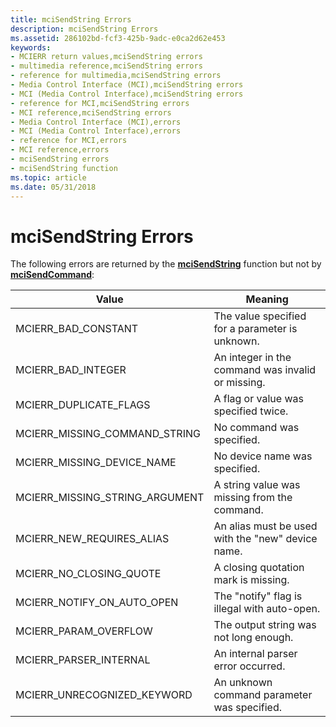 ```yaml
---
title: mciSendString Errors
description: mciSendString Errors
ms.assetid: 286102bd-fcf3-425b-9adc-e0ca2d62e453
keywords:
- MCIERR return values,mciSendString errors
- multimedia reference,mciSendString errors
- reference for multimedia,mciSendString errors
- Media Control Interface (MCI),mciSendString errors
- MCI (Media Control Interface),mciSendString errors
- reference for MCI,mciSendString errors
- MCI reference,mciSendString errors
- Media Control Interface (MCI),errors
- MCI (Media Control Interface),errors
- reference for MCI,errors
- MCI reference,errors
- mciSendString errors
- mciSendString function
ms.topic: article
ms.date: 05/31/2018
---
```


# mciSendString Errors

The following errors are returned by the [**mciSendString**](/previous-versions//dd757161(v=vs.85)) function but not by [**mciSendCommand**](/previous-versions//dd757160(v=vs.85)):



| Value                             | Meaning                                           |
|-----------------------------------|---------------------------------------------------|
| MCIERR\_BAD\_CONSTANT             | The value specified for a parameter is unknown.   |
| MCIERR\_BAD\_INTEGER              | An integer in the command was invalid or missing. |
| MCIERR\_DUPLICATE\_FLAGS          | A flag or value was specified twice.              |
| MCIERR\_MISSING\_COMMAND\_STRING  | No command was specified.                         |
| MCIERR\_MISSING\_DEVICE\_NAME     | No device name was specified.                     |
| MCIERR\_MISSING\_STRING\_ARGUMENT | A string value was missing from the command.      |
| MCIERR\_NEW\_REQUIRES\_ALIAS      | An alias must be used with the "new" device name. |
| MCIERR\_NO\_CLOSING\_QUOTE        | A closing quotation mark is missing.              |
| MCIERR\_NOTIFY\_ON\_AUTO\_OPEN    | The "notify" flag is illegal with auto-open.      |
| MCIERR\_PARAM\_OVERFLOW           | The output string was not long enough.            |
| MCIERR\_PARSER\_INTERNAL          | An internal parser error occurred.                |
| MCIERR\_UNRECOGNIZED\_KEYWORD     | An unknown command parameter was specified.       |



 

 

 